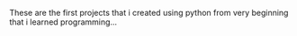 These are the first projects that i created using python from very beginning that i learned programming...
